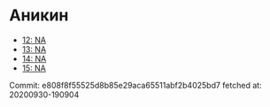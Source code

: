 # Аникин
- [12: NA](12.md)
- [13: NA](13.md)
- [14: NA](14.md)
- [15: NA](15.md)

Commit: e808f8f55525d8b85e29aca65511abf2b4025bd7
 fetched at: 20200930-190904
